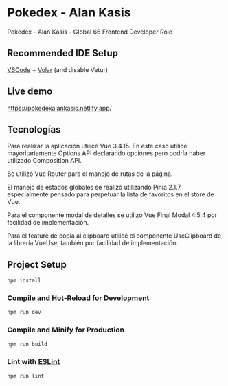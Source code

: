 # Pokedex - Alan Kasis

Pokedex - Alan Kasis - Global 66 Frontend Developer Role

## Recommended IDE Setup

[VSCode](https://code.visualstudio.com/) + [Volar](https://marketplace.visualstudio.com/items?itemName=Vue.volar) (and disable Vetur)


## Live demo

https://pokedexalankasis.netlify.app/

## Tecnologías

Para realizar la aplicación utilicé Vue 3.4.15. En este caso utilicé mayoritariamente Options API declarando opciones pero podría haber utilizado Composition API.

Se utilizó Vue Router para el manejo de rutas de la página.

El manejo de estados globales se realizó utilizando Pinia 2.1.7, especialmente pensado para perpetuar la lista de favoritos en el store de Vue.

Para el componente modal de detalles se utilizó Vue Final Modal 4.5.4 por facilidad de implementación.

Para el feature de copia al clipboard utilicé el componente UseClipboard de la librería VueUse, también por facilidad de implementación.


## Project Setup

```sh
npm install
```

### Compile and Hot-Reload for Development

```sh
npm run dev
```

### Compile and Minify for Production

```sh
npm run build
```

### Lint with [ESLint](https://eslint.org/)

```sh
npm run lint
```
#
